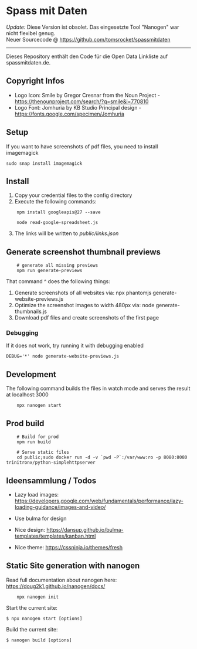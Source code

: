 
# Spass mit Daten

*Update:* Diese Version ist obsolet. Das eingesetzte Tool "Nanogen" war nicht flexibel genug. \
Neuer Sourcecode @ https://github.com/tomsrocket/spassmitdaten

----

Dieses Repository enthält den Code für die Open Data Linkliste auf spassmitdaten.de. 

## Copyright Infos

* Logo Icon: Smile by Gregor Cresnar from the Noun Project - https://thenounproject.com/search/?q=smile&i=770810
* Logo Font: Jomhuria by KB Studio Principal design - https://fonts.google.com/specimen/Jomhuria

## Setup

If you want to have screenshots of pdf files, you need to install imagemagick

    sudo snap install imagemagick

## Install

1. Copy your credential files to the config directory
2. Execute the following commands: 
```
    npm install googleapis@27 --save

    node read-google-spreadsheet.js
```
3. The links will be written to _public/links.json_

## Generate screenshot thumbnail previews
```
    # generate all missing previews
    npm run generate-previews
```
That command ^ does the following things:  
1. Generate screenshots of all websites via: npx phantomjs generate-website-previews.js
2. Optimize the screenshot images to width 480px via: node generate-thumbnails.js
3. Download pdf files and create screenshots of the first page

### Debugging

If it does not work, try running it with debugging enabled

    DEBUG='*' node generate-website-previews.js 

## Development

The following command builds the files in watch mode and serves the result at localhost:3000
```
    npx nanogen start 
```

## Prod build

```
    # Build for prod
    npm run build

    # Serve static files
    cd public;sudo docker run -d -v `pwd -P`:/var/www:ro -p 8080:8080 trinitronx/python-simplehttpserver
```


## Ideensammlung / Todos

* Lazy load images: https://developers.google.com/web/fundamentals/performance/lazy-loading-guidance/images-and-video/

* Use bulma for design
* Nice design: https://dansup.github.io/bulma-templates/templates/kanban.html
* Nice theme:  https://cssninja.io/themes/fresh


## Static Site generation with nanogen

Read full documentation about nanogen here: https://doug2k1.github.io/nanogen/docs/

```
    npx nanogen init
```

  Start the current site:

    $ npx nanogen start [options]

  Build the current site:

    $ nanogen build [options]
